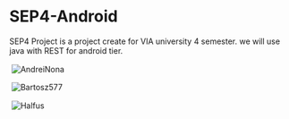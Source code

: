 # SEP4-Android

SEP4 Project is a project create for VIA university 4 semester.
we will use java with REST for android tier.



  
  </a> </p>

<p>&nbsp;<img align="center" src="https://github-readme-stats.vercel.app/api?username=AndreiNona&show_icons=true&locale=en&theme=radical" alt="AndreiNona" /></p>
<p>&nbsp;<img align="center" src="https://github-readme-stats.vercel.app/api?username=Bartosz577&show_icons=true&locale=en&theme=radical" alt="Bartosz577" /></p>
<p>&nbsp;<img align="center" src="https://github-readme-stats.vercel.app/api?username=Halfus&show_icons=true&locale=en&theme=radical" alt="Halfus" /></p>
